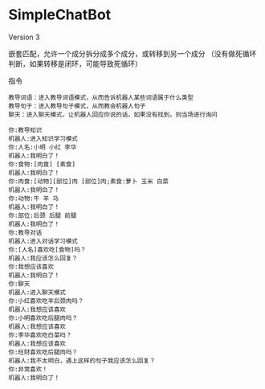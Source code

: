 # SimpleChatBot
Version 3

嵌套匹配，允许一个成分拆分成多个成分，或转移到另一个成分
（没有做死循环判断，如果转移是闭环，可能导致死循环）
 

指令
```
教导词语：进入教导词语模式，从而告诉机器人某些词语属于什么类型
教导句子：进入教导句子模式，从而教会机器人句子
聊天：进入聊天模式，让机器人回应你说的话，如果没有找到，则当场进行询问
```

```
你:教导知识
机器人:进入知识学习模式
你:人名:小明 小红 李华
机器人:我明白了！
你:食物:[肉食] [素食]
机器人:我明白了！
你:肉食:[动物][部位]肉 [部位]肉;素食:萝卜 玉米 白菜
机器人:我明白了！
你:动物:牛 羊 马
机器人:我明白了！
你:部位:后颈 后腿 前腿
机器人:我明白了！
你:教导对话
机器人:进入对话学习模式
你:[人名]喜欢吃[食物]吗？
机器人:我应该怎么回复？
你:我想应该喜欢
机器人:我明白了！
你:聊天
机器人:进入聊天模式
你:小红喜欢吃羊后颈肉吗？
机器人:我想应该喜欢
你:小明喜欢吃后腿肉吗？
机器人:我想应该喜欢
你:李华喜欢吃白菜吗？
机器人:我想应该喜欢
你:旺财喜欢吃后腿肉吗？
机器人:我不太明白，遇上这样的句子我应该怎么回复？
你:非常喜欢！
机器人:我明白了！
```